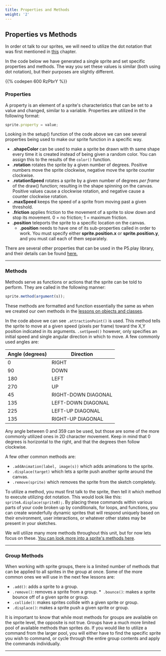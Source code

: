```yaml
---
title: Properties and Methods
weight: '2'
---
```


## Properties vs Methods

In order ot talk to our sprites, we will need to utilize the dot notation that was first mentioned in [this](https://pdm.lsupathways.org/1_introtocoding/3_reuseitwithmodularcode/2_lesson_2/) chapter.

In the code below we have generated a single sprite and set specific properties and methods. The way you set these values is similar (both using dot notation), but their purposes are slightly different.

{{% codepen 600 RzPbrY %}}

### Properties

A property is an element of a sprite's characteristics that can be set to a value and changed, similar to a variable. Properties are utilized in the following format:

```js
sprite.property = value;
```

Looking in the setup() function of the code above we can see several properties being used to make our sprite function in a specific way.

* **.shapeColor** can be used to make a sprite be drawn with th same shape every time it is created instead of being given a random color. You can assign this to the results of the `color()` function.
* **.rotation** rotates the sprite by a given number of degrees. Positive numbers move the sprite clockwise, negative move the sprite counter clockwise.
* **.rotationSpeed** rotates a sprite by a given number of degrees _per frame_ of the draw() function; resulting in the shape spinning on the canvas. Positive values cause a clockwise rotation, and negative cause a counter clockwise rotation.
* **.maxSpeed** keeps the speed of a sprite from moving past a given threshold.
* **.friction** applies friction to the movement of a sprite to slow down and stop its movement. 0 = no friction; 1 = maximum friction.
* **.position** teleports the sprite to a specific location on the canvas.
  * **.position** needs to have one of its sub-properties called in order to work. You must specify either **sprite.position.x** or **sprite.position.y**, and you must call each of them separately.

There are several other properties that can be used in the P5.play library, and their details can be found [here.](https://molleindustria.github.io/p5.play/docs/index.html)

---

### Methods

Methods serve as functions or actions that the sprite can be told to perform. They are called in the following manner:

```js
sprite.method(argument(s));
```

These methods are formatted and function essentially the same as when we created our own methods in the [lessons on objects and classes](https://pdm.lsupathways.org/1_introtocoding/3_reuseitwithmodularcode/2_lesson_2/).

In the code above we can see `.attractionPoint()` is used. This method tells the sprite to move at a given speed (pixels per frame) toward the X,Y position indicated in its arguments. `.setSpeed()` however, only specifies an initial speed and single angular direction in which to move. A few commonly used angles are:

| Angle (degrees) | Direction                |
| --------------- | ------------------------ |
| 0               | RIGHT                    |
| 90              | DOWN                     |
| 180             | LEFT                     |
| 270             | UP                       |
| 45              | RIGHT-DOWN DIAGONAL      |
| 135             | LEFT-DOWN DIAGONAL       |
| 225             | LEFT-UP DIAGONAL         |
| 135             | RIGHT-UP DIAGONAL        |


Any angle between 0 and 359 can be used, but those are some of the more commonly utilized ones in 2D character movement. Keep in mind that 0 degrees is horizontal to the right, and that the degrees then follow clockwise.

A few other common methods are: 

* `.addAnimation(label, image(s))` which adds animations to the sprite.
* `.displace(target)` which lets a sprite push another sprite around the canvas.
* `.remove(sprite)` which removes the sprite from the sketch completely.


To utilize a method, you must first talk to the sprite, then tell it which method to execute utilizing dot notation. This would look like this: `spriteA.displace(spriteB);`. By placing these commands within various parts of your code broken up by conditionals, for loops, and functions, you can create wonderfully dynamic sprites that will respond uniquely based on their environment, user interactions, or whatever other states may be present in your sketches.

We will utilize many more methods throughout this unit, but for now lets focus on these. [You can look more into a sprite's methods here](https://molleindustria.github.io/p5.play/docs/index.html).

---

### Group Methods

When working with sprite groups, there is a limited number of methods that can be applied to all sprites in the group at once. Some of the more common ones we will use in the next few lessons are: 

* `.add()`: adds a sprite to a group.
* `.remove()`: removes a sprite from a group.
*` .bounce()`: makes a sprite bounce off of a given sprite or group.
* `.collide()`: makes sprites collide with a given sprite or group.
* `.displace()`: makes a sprite push a given sprite or group.


It is important to know that while most methods for groups are available on the sprite level, the opposite is not true. Groups have a much more limited pool of available methods than sprites do. If you would like to utilize a command from the larger pool, you will either have to find the specific sprite you wish to command, or cycle through the entire group contents and apply the commands individually.

---

